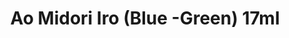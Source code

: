 ---
layout: product
title: "Ao Midori Iro (Blue -Green) 17ml"
price: "320" 
desc: "Akrilna boja 17mL"
img_path: "/assets/img/AK2265.webp"
brand: "AK "
available: true
special_offer: false
new: false
soon: false
cat: "020000"
subcat: "020200"
subsubcat: "020203"
sifra: "AK2265"
popular: false
---